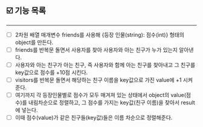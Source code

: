 ## ☑️ 기능 목록
---
- [ ] 2차원 배열 매개변수 friends를 사용해 {등장 인물(string): 점수(int)} 형태의 object를 만든다.
- [ ] friends를 반복문 돌면서 사용자를 찾아 사용자와 아는 친구가 누가 있는지 알아낸다.
- [ ] 사용자와 아는 친구가 아는 친구, 즉 사용자와 함께 아는 친구를 찾아내고 그 친구를 key값으로 점수를 +10점 시킨다.
- [ ] visitors를 반복문 돌면서 해당하는 친구 이름을 key값으로 가진 value에 +1 시켜준다.
- [ ] 여기까지 각 등장인물별로 점수가 모두 매겨져 있는 상태에서 object의 value(점수)를 내림차순으로 정렬하고, 그 점수를 가지는 key값(친구 이름)을 찾아서 result에 넣는다. 
- [ ] 이때 점수(value)가 같은 친구들(key값)들은 이름 차순으로 정렬해준다. 